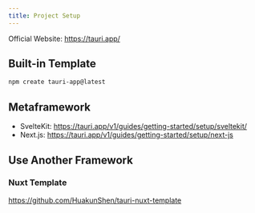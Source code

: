 ```yaml
---
title: Project Setup
---
```


Official Website: https://tauri.app/

## Built-in Template

```bash
npm create tauri-app@latest
```

## Metaframework

- SvelteKit: https://tauri.app/v1/guides/getting-started/setup/sveltekit/
- Next.js: https://tauri.app/v1/guides/getting-started/setup/next-js

## Use Another Framework

### Nuxt Template

https://github.com/HuakunShen/tauri-nuxt-template

